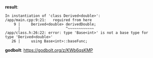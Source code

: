 **result**:
```
In instantiation of 'class Derived<double>':
/app/main.cpp:9:21:   required from here
    9 |     Derived<double> derivedDouble;
      |                     ^~~~~~~~~~~~~
/app/class.h:26:22: error: type 'Base<int>' is not a base type for type 'Derived<double>'
   26 |     using Base<int>::baseFunc;
```
**godbolt**: https://godbolt.org/z/KWb6qsKMP